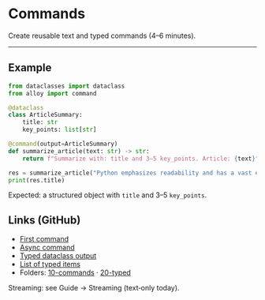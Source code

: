# Commands

Create reusable text and typed commands (4–6 minutes).

---

## Example

```python
from dataclasses import dataclass
from alloy import command

@dataclass
class ArticleSummary:
    title: str
    key_points: list[str]

@command(output=ArticleSummary)
def summarize_article(text: str) -> str:
    return f"Summarize with: title and 3–5 key_points. Article: {text}"

res = summarize_article("Python emphasizes readability and has a vast ecosystem.")
print(res.title)
```

Expected: a structured object with `title` and 3–5 `key_points`.

## Links (GitHub)

- [First command](https://github.com/lydakis/alloy/blob/main/examples/10-commands/01_first_command.py)
- [Async command](https://github.com/lydakis/alloy/blob/main/examples/10-commands/03_async_command.py)
- [Typed dataclass output](https://github.com/lydakis/alloy/blob/main/examples/20-typed/02_dataclass_output.py)
- [List of typed items](https://github.com/lydakis/alloy/blob/main/examples/20-typed/03_list_output.py)
- Folders: [10-commands](https://github.com/lydakis/alloy/tree/main/examples/10-commands) · [20-typed](https://github.com/lydakis/alloy/tree/main/examples/20-typed)

Streaming: see Guide → Streaming (text‑only today).
